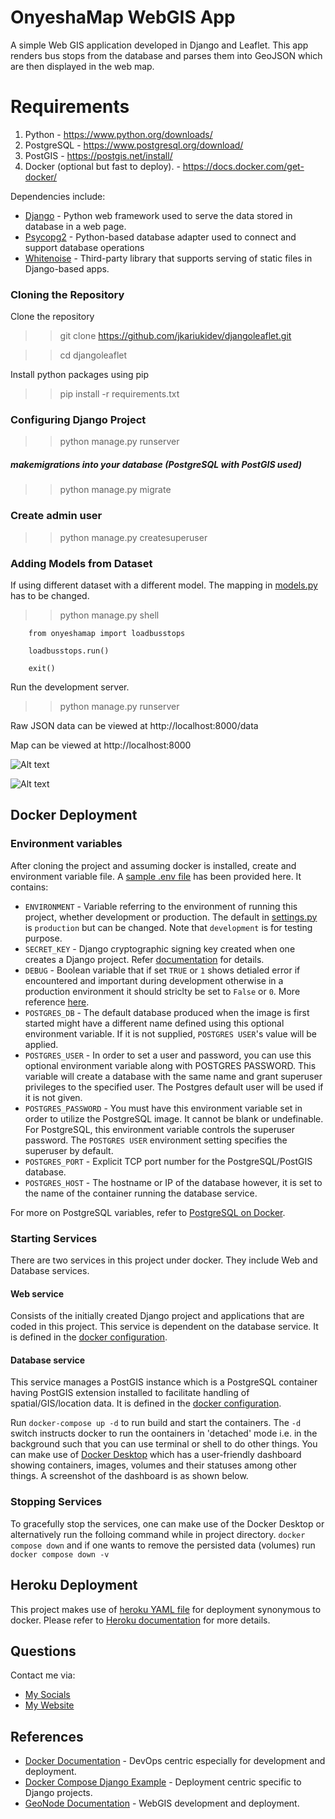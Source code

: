 # OnyeshaMap WebGIS App 

A simple Web GIS application developed in Django and Leaflet. This app renders bus stops from the database and parses
them into GeoJSON which are then displayed in the web map.

# Requirements
1. Python - https://www.python.org/downloads/
2. PostgreSQL - https://www.postgresql.org/download/
3. PostGIS - https://postgis.net/install/ 
4. Docker (optional but fast to deploy). - https://docs.docker.com/get-docker/ 

Dependencies include:
* [Django](https://www.djangoproject.com/) - Python web framework used to serve the data stored in database in a web page.
* [Psycopg2](https://www.psycopg.org/) - Python-based database adapter used to connect and support database operations
* [Whitenoise](http://whitenoise.evans.io/en/stable/) - Third-party library that supports serving of static files in Django-based apps.

### Cloning the Repository
Clone the repository 
>> git clone https://github.com/jkariukidev/djangoleaflet.git

>> cd djangoleaflet

Install python packages using pip
>> pip install -r requirements.txt

### Configuring Django Project

>> python manage.py runserver

##### makemigrations into your database (PostgreSQL with PostGIS used)

>> python manage.py migrate

### Create admin user

>> python manage.py createsuperuser

### Adding Models from Dataset
If using different dataset with a different model. The mapping in [models.py](onyeshamap/models.py) has to be changed.
>> python manage.py shell

```
    from onyeshamap import loadbusstops

    loadbusstops.run()

    exit()
```
Run the development server.
>> python manage.py runserver

Raw JSON data can be viewed at http://localhost:8000/data

Map can be viewed at http://localhost:8000

![Alt text](https://github.com/joehene/djangoleaflet/blob/master/onyeshamap/map_display.png?raw=true "Map")

![Alt text](https://github.com/joehene/djangoleaflet/blob/master/onyeshamap/geojson_raw.png?raw=true "GeoJSON")

## Docker Deployment
### Environment variables
After cloning the project and assuming docker is installed, create and environment variable file. A [sample .env file]()
has been provided here. It contains:
* `ENVIRONMENT` - Variable referring to the environment of running this project, whether development or production. The default
in [settings.py](mywebgis/settings.py#L6) is `production` but can be changed. Note that `development` is for testing purpose.
* `SECRET_KEY` - Django cryptographic signing key created when one creates a Django project. Refer [documentation](https://docs.djangoproject.com/en/4.0/ref/settings/#secret-key)
for details.
* `DEBUG` - Boolean variable that if set `TRUE` or `1` shows detialed error if encountered and important during development
otherwise in a production environment it should striclty be set to `False` or `0`. More reference [here](https://docs.djangoproject.com/en/4.0/ref/settings/#debug).
* `POSTGRES_DB` - The default database produced when the image is first started might have a different name defined using 
this optional environment variable. If it is not supplied, `POSTGRES USER`'s value will be applied.
* `POSTGRES_USER` - In order to set a user and password, you can use this optional environment variable along with POSTGRES PASSWORD.
This variable will create a database with the same name and grant superuser privileges to the specified user.
The Postgres default user will be used if it is not given. 
* `POSTGRES_PASSWORD` - You must have this environment variable set in order to utilize the PostgreSQL image.
It cannot be blank or undefinable.
For PostgreSQL, this environment variable controls the superuser password.
The `POSTGRES USER` environment setting specifies the superuser by default. 
* `POSTGRES_PORT` - Explicit TCP port number for the PostgreSQL/PostGIS database.
* `POSTGRES_HOST` - The hostname or IP of the database however, it is set to the name of the container running the database service.

For more on PostgreSQL variables, refer to [PostgreSQL on Docker](https://hub.docker.com/_/postgres/).
### Starting Services
There are two services in this project under docker. They include Web and Database services. 
#### Web service
Consists of the initially created Django project and applications that are coded in this project. This service is dependent 
on the database service. It is defined in the [docker configuration](docker-compose.yml).
#### Database service
This service manages a PostGIS instance which is a PostgreSQL container having PostGIS extension installed to facilitate 
handling of spatial/GIS/location data. It is defined in the [docker configuration](docker-compose.yml).

Run `docker-compose up -d` to run build and start the containers. The `-d` switch instructs docker to run the oontainers 
in 'detached' mode i.e. in the background such that you can use terminal or shell to do other things. You can make use of 
[Docker Desktop](https://www.docker.com/products/docker-desktop/) which has a user-friendly dashboard showing containers, 
images, volumes and their statuses among other things. A screenshot of the dashboard is as shown below.

### Stopping Services
To gracefully stop the services, one can make use of the Docker Desktop or alternatively run the folloing command while 
in project directory. 
`docker compose down` and if one wants to remove the persisted data (volumes) run `docker compose down -v`

## Heroku Deployment
This project makes use of [heroku YAML file](heroku.yml) for deployment synonymous to docker. Please refer to [Heroku 
documentation](https://devcenter.heroku.com/articles/build-docker-images-heroku-yml) for more details.

## Questions
Contact me via:
* [My Socials](https://linktr.ee/josephkariuki)
* [My Website](https://josephkariuki.com/)

## References
* [Docker Documentation](https://docs.docker.com/) - DevOps centric especially for development and deployment.
* [Docker Compose Django Example](https://docs.docker.com/samples/django/) - Deployment centric specific to Django projects.
* [GeoNode Documentation](https://docs.geonode.org/en/master/index.html) - WebGIS development and deployment. 




